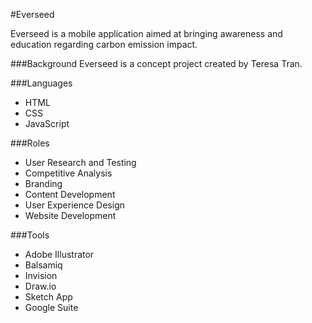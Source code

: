 #Everseed

Everseed is a mobile application aimed at bringing awareness and education regarding carbon emission impact. 

###Background
Everseed is a concept project created by Teresa Tran.


###Languages
* HTML
* CSS
* JavaScript


###Roles
* User Research and Testing
* Competitive Analysis
* Branding
* Content Development
* User Experience Design
* Website Development


###Tools
* Adobe Illustrator
* Balsamiq
* Invision
* Draw.io
* Sketch App
* Google Suite